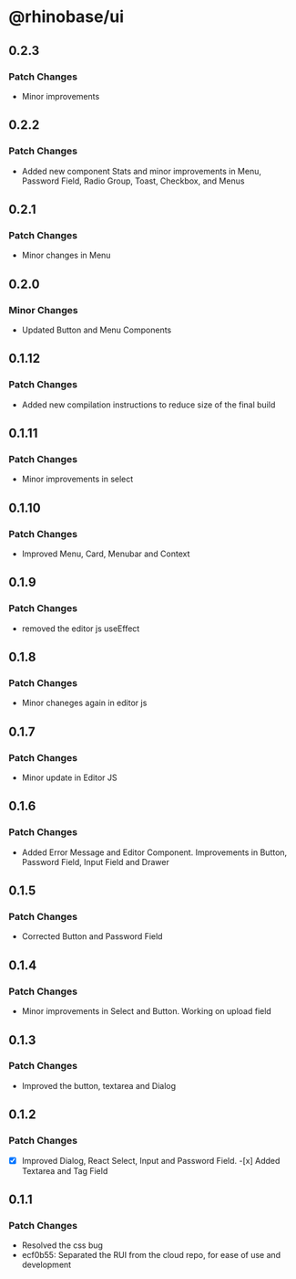 # @rhinobase/ui

## 0.2.3

### Patch Changes

- Minor improvements

## 0.2.2

### Patch Changes

- Added new component Stats and minor improvements in Menu, Password Field,
  Radio Group, Toast, Checkbox, and Menus

## 0.2.1

### Patch Changes

- Minor changes in Menu

## 0.2.0

### Minor Changes

- Updated Button and Menu Components

## 0.1.12

### Patch Changes

- Added new compilation instructions to reduce size of the final build

## 0.1.11

### Patch Changes

- Minor improvements in select

## 0.1.10

### Patch Changes

- Improved Menu, Card, Menubar and Context

## 0.1.9

### Patch Changes

- removed the editor js useEffect

## 0.1.8

### Patch Changes

- Minor chaneges again in editor js

## 0.1.7

### Patch Changes

- Minor update in Editor JS

## 0.1.6

### Patch Changes

- Added Error Message and Editor Component. Improvements in Button, Password
  Field, Input Field and Drawer

## 0.1.5

### Patch Changes

- Corrected Button and Password Field

## 0.1.4

### Patch Changes

- Minor improvements in Select and Button. Working on upload field

## 0.1.3

### Patch Changes

- Improved the button, textarea and Dialog

## 0.1.2

### Patch Changes

-[x] Improved Dialog, React Select, Input and Password Field. -[x] Added
Textarea and Tag Field

## 0.1.1

### Patch Changes

- Resolved the css bug
- ecf0b55: Separated the RUI from the cloud repo, for ease of use and
  development
